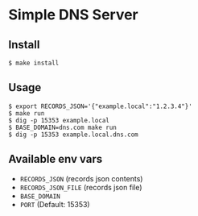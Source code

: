 # Simple DNS Server

## Install
```shell
$ make install
```

## Usage
```shell
$ export RECORDS_JSON='{"example.local":"1.2.3.4"}'
$ make run
$ dig -p 15353 example.local
$ BASE_DOMAIN=dns.com make run
$ dig -p 15353 example.local.dns.com
```

## Available env vars
- `RECORDS_JSON` (records json contents)
- `RECORDS_JSON_FILE` (records json file)
- `BASE_DOMAIN`
- `PORT` (Default: 15353)